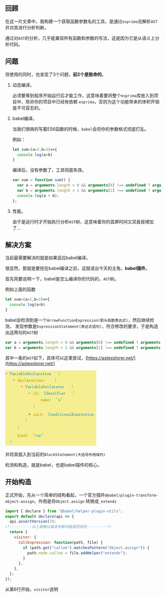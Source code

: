 
## 回顾

在这一片文章中，我构建一个获取函数参数名的工具，是通过`esprima`去解析`AST`并对其进行分析判断。

通过对`AST`的分析，几乎能兼容所有函数和参数的写法，这是因为它是从语义上分析代码。

## 问题

但使用的同时，也发现了3个问题，**前2个是致命的**。

1. 动态编译。

    必须要等到程序开始运行后才能工作，这意味着要将整个`esprima`库放入到项目中，除非你的项目中已经有依赖
    `esprima`，否则为这个功能带来的体积开销是不可容忍的。

2. babel编译。

    当我们很爽的写着ES6函数的时候，`babel`会将你的参数格式彻底打乱。
    
    例如：
    
    ```js
    let sum=(a=2,b=3)=>{
      console.log(a+b)
    }
    ```
    编译后，没有参数了，工具彻底失效。
    ```js
    var sum = function sum() {
      var a = arguments.length > 0 && arguments[0] !== undefined ? arguments[0] : 2;
      var b = arguments.length > 1 && arguments[1] !== undefined ? arguments[1] : 3;
      console.log(a + b);
    };
    ```

3. 性能。

    由于是运行时才开始执行分析`AST`树，这意味着你的首屏时间又双叒叕增加了...

## 解决方案

当前最需要解决的就是如果适应babel编译。

很显然，那就是要抢在babel编译之前，这就请出今天的主角，**babel插件**。

首先简要说明一下，babel是怎么编译你的代码的，`AST`树。

例如上面的函数

```js
let sum=(a=2,b=3)=>{
  console.log(a+b)
}
```

babel会检测到是一个`ArrowFunctionExpression(箭头函数表达式)`，然后继续检测，
发现参数是`ExpressionStatement(表达式语句)`，符合修改的要求，于是构造出这两句的`AST`树

```js
var a = arguments.length > 0 && arguments[0] !== undefined ? arguments[0] : 2;
var b = arguments.length > 1 && arguments[1] !== undefined ? arguments[1] : 3;
```

其中一条的`AST`如下，具体可以这里尝试，[https://astexplorer.net/](https://astexplorer.net/)

![./img/AST-sample.png](./img/AST-sample.png)

并将其插入到当前的`BlockStatement(大括号作用域内)`

检测和构造，就是babel，也是babel插件的核心。

## 开始构造

正式开始，先从一个简单的结构看起，一个官方插件`@babel/plugin-transform-object-assign`，作用是将`Object.assign`
转换成`_extends`

```js
import { declare } from "@babel/helper-plugin-utils";
export default declare(api => {
  api.assertVersion(7);
/*----------以上是确认版本判断功能是否存在---------*/
  return {
    visitor: {
      CallExpression: function(path, file) {
        if (path.get("callee").matchesPattern("Object.assign")) {
          path.node.callee = file.addHelper("extends");
        }
      },
    },
  };
});
````
从第6行开始，`visitor`说明